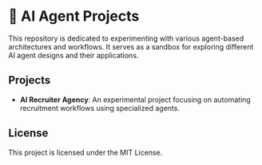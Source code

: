 # 🤖 AI Agent Projects

This repository is dedicated to experimenting with various agent-based architectures and workflows. It serves as a sandbox for exploring different AI agent designs and their applications.

## Projects

- **AI Recruiter Agency**: An experimental project focusing on automating recruitment workflows using specialized agents.

## License

This project is licensed under the MIT License.
